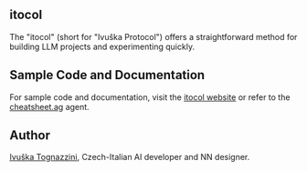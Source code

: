 ## itocol

<!-- <img align="right" width="160" height="160" src="./assets/images/itocol_320.png"> -->

The "itocol" (short for "Ivuška Protocol") offers a straightforward method for building LLM projects and experimenting quickly.

## Sample Code and Documentation

For sample code and documentation, visit the [itocol website](https://itocol.com) or refer to the [cheatsheet.ag](https://itocol.com/cheatsheet.ag) agent.

## Author

[Ivuška Tognazzini](https://github.com/iva-tognazzini), Czech-Italian AI developer and NN designer.
